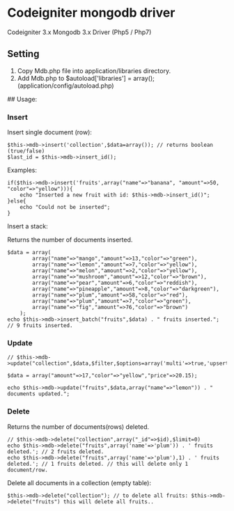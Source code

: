 # Codeigniter mongodb driver

Codeigniter 3.x Mongodb 3.x Driver (Php5 / Php7)
## Setting
<ol>
<li>Copy Mdb.php file into application/libraries directory.</li>
<li>Add Mdb.php to&nbsp;$autoload['libraries'] = array(); (application/config/autoload.php)</li>
</ol>
## Usage:

### Insert

Insert single document (row):

    $this->mdb->insert('collection',$data=array()); // returns boolean (true/false)
    $last_id = $this->mdb->insert_id();
    
Examples:
    
    if($this->mdb->insert('fruits',array("name"=>"banana", "amount"=>50, "color"=>"yellow"))){
        echo "Inserted a new fruit with id: $this->mdb->insert_id()";
    }else{
        echo "Could not be inserted";
    }
    
Insert a stack:

Returns the number of documents inserted.

    $data = array(
			array("name"=>"mango","amount"=>13,"color"=>"green"),
			array("name"=>"lemon","amount"=>7,"color"=>"yellow"),
			array("name"=>"melon","amount"=>2,"color"=>"yellow"),
			array("name"=>"mushroom","amount"=>12,"color"=>"brown"),
			array("name"=>"pear","amount"=>6,"color"=>"reddish"),
			array("name"=>"pineapple","amount"=>8,"color"=>"darkgreen"),
			array("name"=>"plum","amount"=>58,"color"=>"red"),
			array("name"=>"plum","amount"=>7,"color"=>"green"),
			array("name"=>"fig","amount"=>76,"color"=>"brown")
		);
    echo $this->mdb->insert_batch("fruits",$data) . " fruits inserted."; // 9 fruits inserted.
   
### Update

	// $this->mdb->update("collection",$data,$filter,$options=array('multi'=>true,'upsert'=>false));
		
	$data = array("amount"=>17,"color"=>"yellow","price"=>20.15);

	echo $this->mdb->update("fruits",$data,array("name"=>"lemon")) . " documents updated.";
    
### Delete

Returns the number of documents(rows) deleted.

	// $this->mdb->delete("collection",array("_id"=>$id),$limit=0)
	echo $this->mdb->delete("fruits",array('name'=>'plum')) . ' fruits deleted.'; // 2 fruits deleted.
	echo $this->mdb->delete("fruits",array('name'=>'plum'),1) . ' fruits deleted.'; // 1 fruits deleted. // this will delete only 1 document/row.

Delete all documents in a collection (empty table):

	$this->mdb->delete("collection"); // to delete all fruits: $this->mdb->delete("fruits") this will delete all fruits..
    

